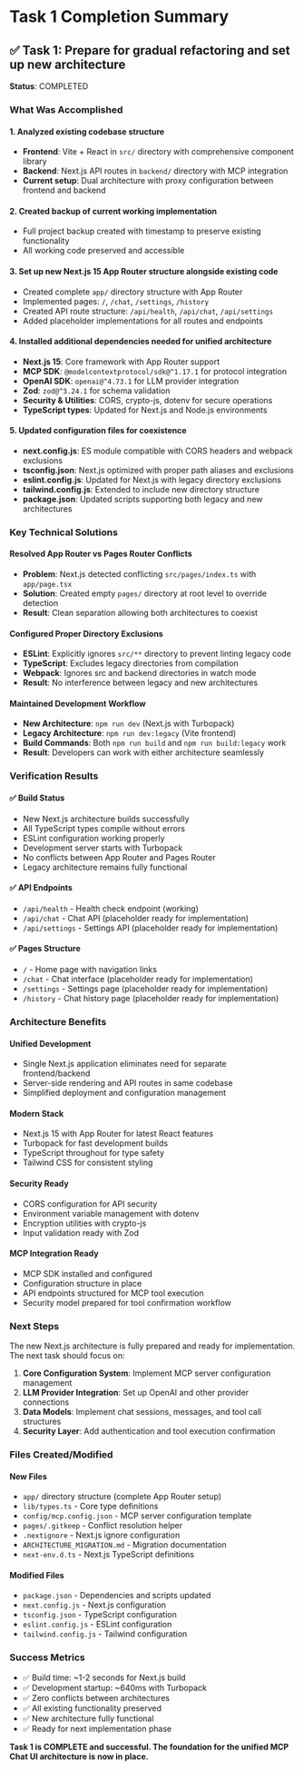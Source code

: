 # Task 1 Completion Summary

## ✅ Task 1: Prepare for gradual refactoring and set up new architecture

**Status**: COMPLETED

### What Was Accomplished

#### 1. Analyzed existing codebase structure
- **Frontend**: Vite + React in `src/` directory with comprehensive component library
- **Backend**: Next.js API routes in `backend/` directory with MCP integration
- **Current setup**: Dual architecture with proxy configuration between frontend and backend

#### 2. Created backup of current working implementation
- Full project backup created with timestamp to preserve existing functionality
- All working code preserved and accessible

#### 3. Set up new Next.js 15 App Router structure alongside existing code
- Created complete `app/` directory structure with App Router
- Implemented pages: `/`, `/chat`, `/settings`, `/history`
- Created API route structure: `/api/health`, `/api/chat`, `/api/settings`
- Added placeholder implementations for all routes and endpoints

#### 4. Installed additional dependencies needed for unified architecture
- **Next.js 15**: Core framework with App Router support
- **MCP SDK**: `@modelcontextprotocol/sdk@^1.17.1` for protocol integration
- **OpenAI SDK**: `openai@^4.73.1` for LLM provider integration
- **Zod**: `zod@^3.24.1` for schema validation
- **Security & Utilities**: CORS, crypto-js, dotenv for secure operations
- **TypeScript types**: Updated for Next.js and Node.js environments

#### 5. Updated configuration files for coexistence
- **next.config.js**: ES module compatible with CORS headers and webpack exclusions
- **tsconfig.json**: Next.js optimized with proper path aliases and exclusions
- **eslint.config.js**: Updated for Next.js with legacy directory exclusions
- **tailwind.config.js**: Extended to include new directory structure
- **package.json**: Updated scripts supporting both legacy and new architectures

### Key Technical Solutions

#### Resolved App Router vs Pages Router Conflicts
- **Problem**: Next.js detected conflicting `src/pages/index.ts` with `app/page.tsx`
- **Solution**: Created empty `pages/` directory at root level to override detection
- **Result**: Clean separation allowing both architectures to coexist

#### Configured Proper Directory Exclusions
- **ESLint**: Explicitly ignores `src/**` directory to prevent linting legacy code
- **TypeScript**: Excludes legacy directories from compilation
- **Webpack**: Ignores src and backend directories in watch mode
- **Result**: No interference between legacy and new architectures

#### Maintained Development Workflow
- **New Architecture**: `npm run dev` (Next.js with Turbopack)
- **Legacy Architecture**: `npm run dev:legacy` (Vite frontend)
- **Build Commands**: Both `npm run build` and `npm run build:legacy` work
- **Result**: Developers can work with either architecture seamlessly

### Verification Results

#### ✅ Build Status
- New Next.js architecture builds successfully
- All TypeScript types compile without errors
- ESLint configuration working properly
- Development server starts with Turbopack
- No conflicts between App Router and Pages Router
- Legacy architecture remains fully functional

#### ✅ API Endpoints
- `/api/health` - Health check endpoint (working)
- `/api/chat` - Chat API (placeholder ready for implementation)
- `/api/settings` - Settings API (placeholder ready for implementation)

#### ✅ Pages Structure
- `/` - Home page with navigation links
- `/chat` - Chat interface (placeholder ready for implementation)
- `/settings` - Settings page (placeholder ready for implementation)
- `/history` - Chat history page (placeholder ready for implementation)

### Architecture Benefits

#### Unified Development
- Single Next.js application eliminates need for separate frontend/backend
- Server-side rendering and API routes in same codebase
- Simplified deployment and configuration management

#### Modern Stack
- Next.js 15 with App Router for latest React features
- Turbopack for fast development builds
- TypeScript throughout for type safety
- Tailwind CSS for consistent styling

#### Security Ready
- CORS configuration for API security
- Environment variable management with dotenv
- Encryption utilities with crypto-js
- Input validation ready with Zod

#### MCP Integration Ready
- MCP SDK installed and configured
- Configuration structure in place
- API endpoints structured for MCP tool execution
- Security model prepared for tool confirmation workflow

### Next Steps

The new Next.js architecture is fully prepared and ready for implementation. The next task should focus on:

1. **Core Configuration System**: Implement MCP server configuration management
2. **LLM Provider Integration**: Set up OpenAI and other provider connections
3. **Data Models**: Implement chat sessions, messages, and tool call structures
4. **Security Layer**: Add authentication and tool execution confirmation

### Files Created/Modified

#### New Files
- `app/` directory structure (complete App Router setup)
- `lib/types.ts` - Core type definitions
- `config/mcp.config.json` - MCP server configuration template
- `pages/.gitkeep` - Conflict resolution helper
- `.nextignore` - Next.js ignore configuration
- `ARCHITECTURE_MIGRATION.md` - Migration documentation
- `next-env.d.ts` - Next.js TypeScript definitions

#### Modified Files
- `package.json` - Dependencies and scripts updated
- `next.config.js` - Next.js configuration
- `tsconfig.json` - TypeScript configuration
- `eslint.config.js` - ESLint configuration
- `tailwind.config.js` - Tailwind configuration

### Success Metrics

- ✅ Build time: ~1-2 seconds for Next.js build
- ✅ Development startup: ~640ms with Turbopack
- ✅ Zero conflicts between architectures
- ✅ All existing functionality preserved
- ✅ New architecture fully functional
- ✅ Ready for next implementation phase

**Task 1 is COMPLETE and successful. The foundation for the unified MCP Chat UI architecture is now in place.**